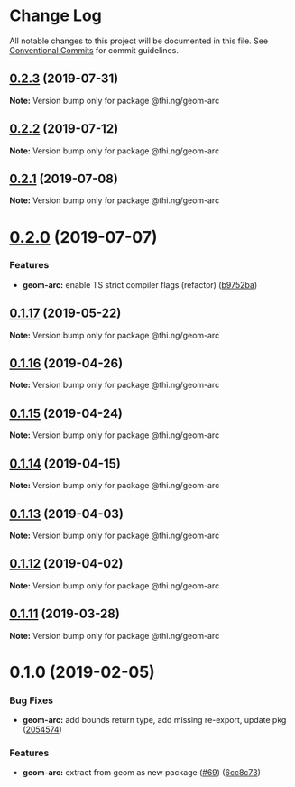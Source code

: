 # Change Log

All notable changes to this project will be documented in this file.
See [Conventional Commits](https://conventionalcommits.org) for commit guidelines.

## [0.2.3](https://github.com/thi-ng/umbrella/compare/@thi.ng/geom-arc@0.2.2...@thi.ng/geom-arc@0.2.3) (2019-07-31)

**Note:** Version bump only for package @thi.ng/geom-arc





## [0.2.2](https://github.com/thi-ng/umbrella/compare/@thi.ng/geom-arc@0.2.1...@thi.ng/geom-arc@0.2.2) (2019-07-12)

**Note:** Version bump only for package @thi.ng/geom-arc





## [0.2.1](https://github.com/thi-ng/umbrella/compare/@thi.ng/geom-arc@0.2.0...@thi.ng/geom-arc@0.2.1) (2019-07-08)

**Note:** Version bump only for package @thi.ng/geom-arc





# [0.2.0](https://github.com/thi-ng/umbrella/compare/@thi.ng/geom-arc@0.1.17...@thi.ng/geom-arc@0.2.0) (2019-07-07)


### Features

* **geom-arc:** enable TS strict compiler flags (refactor) ([b9752ba](https://github.com/thi-ng/umbrella/commit/b9752ba))





## [0.1.17](https://github.com/thi-ng/umbrella/compare/@thi.ng/geom-arc@0.1.16...@thi.ng/geom-arc@0.1.17) (2019-05-22)

**Note:** Version bump only for package @thi.ng/geom-arc





## [0.1.16](https://github.com/thi-ng/umbrella/compare/@thi.ng/geom-arc@0.1.15...@thi.ng/geom-arc@0.1.16) (2019-04-26)

**Note:** Version bump only for package @thi.ng/geom-arc





## [0.1.15](https://github.com/thi-ng/umbrella/compare/@thi.ng/geom-arc@0.1.14...@thi.ng/geom-arc@0.1.15) (2019-04-24)

**Note:** Version bump only for package @thi.ng/geom-arc





## [0.1.14](https://github.com/thi-ng/umbrella/compare/@thi.ng/geom-arc@0.1.13...@thi.ng/geom-arc@0.1.14) (2019-04-15)

**Note:** Version bump only for package @thi.ng/geom-arc





## [0.1.13](https://github.com/thi-ng/umbrella/compare/@thi.ng/geom-arc@0.1.12...@thi.ng/geom-arc@0.1.13) (2019-04-03)

**Note:** Version bump only for package @thi.ng/geom-arc





## [0.1.12](https://github.com/thi-ng/umbrella/compare/@thi.ng/geom-arc@0.1.11...@thi.ng/geom-arc@0.1.12) (2019-04-02)

**Note:** Version bump only for package @thi.ng/geom-arc





## [0.1.11](https://github.com/thi-ng/umbrella/compare/@thi.ng/geom-arc@0.1.10...@thi.ng/geom-arc@0.1.11) (2019-03-28)

**Note:** Version bump only for package @thi.ng/geom-arc







# 0.1.0 (2019-02-05)


### Bug Fixes

* **geom-arc:** add bounds return type, add missing re-export, update pkg ([2054574](https://github.com/thi-ng/umbrella/commit/2054574))


### Features

* **geom-arc:** extract from geom as new package ([#69](https://github.com/thi-ng/umbrella/issues/69)) ([6cc8c73](https://github.com/thi-ng/umbrella/commit/6cc8c73))

